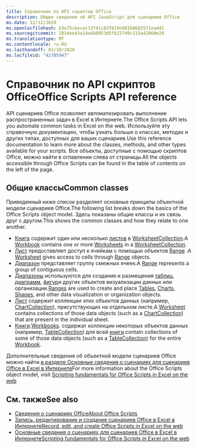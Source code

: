 ```yaml
---
title: Справочник по API скриптов Office
description: Общие сведения об API JavaScript для сценариев Office
ms.date: 12/12/2019
ms.openlocfilehash: b3e75cbecac13f41c83f019c681b0682571ead41
ms.sourcegitcommit: 2834ee43a14a4b0953d5fb22749c115a42960e20
ms.translationtype: MT
ms.contentlocale: ru-RU
ms.lasthandoff: 03/10/2020
ms.locfileid: "42705947"
---
```

# <a name="office-scripts-api-reference"></a><span data-ttu-id="5799c-103">Справочник по API скриптов Office</span><span class="sxs-lookup"><span data-stu-id="5799c-103">Office Scripts API reference</span></span>

<span data-ttu-id="5799c-104">API сценариев Office позволяет автоматизировать выполнение распространенных задач в Excel в Интернете.</span><span class="sxs-lookup"><span data-stu-id="5799c-104">The Office Scripts API lets you automate common tasks in Excel on the web.</span></span> <span data-ttu-id="5799c-105">Используйте эту справочную документацию, чтобы узнать больше о классах, методах и других типах, доступных для ваших сценариев.</span><span class="sxs-lookup"><span data-stu-id="5799c-105">Use this reference documentation to learn more about the classes, methods, and other types available for your scripts.</span></span> <span data-ttu-id="5799c-106">Все объекты, доступные с помощью скриптов Office, можно найти в оглавлении слева от страницы.</span><span class="sxs-lookup"><span data-stu-id="5799c-106">All the objects accessible through Office Scripts can be found in the table of contents on the left of the page.</span></span>

## <a name="common-classes"></a><span data-ttu-id="5799c-107">Общие классы</span><span class="sxs-lookup"><span data-stu-id="5799c-107">Common classes</span></span>

<span data-ttu-id="5799c-108">Приведенный ниже список разделяет основные принципы объектной модели сценариев Office.</span><span class="sxs-lookup"><span data-stu-id="5799c-108">The following list breaks down the basics of the Office Scripts object model.</span></span> <span data-ttu-id="5799c-109">Здесь показаны общие классы и их связь друг с другом.</span><span class="sxs-lookup"><span data-stu-id="5799c-109">This shows the common classes and how they relate to one another.</span></span>

- <span data-ttu-id="5799c-110">[Книга](/javascript/api/office-scripts/excel/excel.workbook) содержит один или несколько [листов](/javascript/api/office-scripts/excel/excel.worksheet) в [WorksheetCollection](/javascript/api/office-scripts/excel/excel.worksheetcollection).</span><span class="sxs-lookup"><span data-stu-id="5799c-110">A [Workbook](/javascript/api/office-scripts/excel/excel.workbook) contains one or more [Worksheets](/javascript/api/office-scripts/excel/excel.worksheet) in a [WorksheetCollection](/javascript/api/office-scripts/excel/excel.worksheetcollection).</span></span>
- <span data-ttu-id="5799c-111">[Лист](/javascript/api/office-scripts/excel/excel.worksheet) предоставляет доступ к ячейкам с помощью объектов [Range](/javascript/api/office-scripts/excel/excel.range) .</span><span class="sxs-lookup"><span data-stu-id="5799c-111">A [Worksheet](/javascript/api/office-scripts/excel/excel.worksheet) gives access to cells through [Range](/javascript/api/office-scripts/excel/excel.range) objects.</span></span>
- <span data-ttu-id="5799c-112">[Диапазон](/javascript/api/office-scripts/excel/excel.range) представляет группу смежных ячеек.</span><span class="sxs-lookup"><span data-stu-id="5799c-112">A [Range](/javascript/api/office-scripts/excel/excel.range) represents a group of contiguous cells.</span></span>
- <span data-ttu-id="5799c-113">[Диапазоны](/javascript/api/office-scripts/excel/excel.range) используются для создания и размещения [таблиц](/javascript/api/office-scripts/excel/excel.table), [диаграмм](/javascript/api/office-scripts/excel/excel.chart), [фигур](/javascript/api/office-scripts/excel/excel.shape)и других объектов визуализации данных или организации.</span><span class="sxs-lookup"><span data-stu-id="5799c-113">[Ranges](/javascript/api/office-scripts/excel/excel.range) are used to create and place [Tables](/javascript/api/office-scripts/excel/excel.table), [Charts](/javascript/api/office-scripts/excel/excel.chart), [Shapes](/javascript/api/office-scripts/excel/excel.shape), and other data visualization or organization objects.</span></span>
- <span data-ttu-id="5799c-114">[Лист](/javascript/api/office-scripts/excel/excel.worksheet) содержит коллекции этих объектов данных (например, [ChartCollection](/javascript/api/office-scripts/excel/excel.chartcollection)), присутствующих на отдельном листе.</span><span class="sxs-lookup"><span data-stu-id="5799c-114">A [Worksheet](/javascript/api/office-scripts/excel/excel.worksheet) contains collections of those data objects (such as a [ChartCollection](/javascript/api/office-scripts/excel/excel.chartcollection)) that are present in the individual sheet.</span></span>
- <span data-ttu-id="5799c-115">[Книги](/javascript/api/office-scripts/excel/excel.workbook).</span><span class="sxs-lookup"><span data-stu-id="5799c-115">[Workbooks](/javascript/api/office-scripts/excel/excel.workbook).</span></span> <span data-ttu-id="5799c-116">содержат коллекции некоторых объектов данных (например, [TableCollection](/javascript/api/office-scripts/excel/excel.tablecollection)) для всей [книги](/javascript/api/office-scripts/excel/excel.workbook).</span><span class="sxs-lookup"><span data-stu-id="5799c-116">contain collections of some of those data objects (such as a [TableCollection](/javascript/api/office-scripts/excel/excel.tablecollection)) for the entire [Workbook](/javascript/api/office-scripts/excel/excel.workbook).</span></span>

<span data-ttu-id="5799c-117">Дополнительные сведения об объектной модели сценариев Office можно найти [в разделе Основные сведения о сценариях для сценариев Office в Excel в Интернете](/office/dev/scripts/develop/scripting-fundamentals)</span><span class="sxs-lookup"><span data-stu-id="5799c-117">For more information about the Office Scripts object model, visit [Scripting fundamentals for Office Scripts in Excel on the web](/office/dev/scripts/develop/scripting-fundamentals)</span></span>

## <a name="see-also"></a><span data-ttu-id="5799c-118">См. также</span><span class="sxs-lookup"><span data-stu-id="5799c-118">See also</span></span>

- [<span data-ttu-id="5799c-119">Сведения о сценариях Office</span><span class="sxs-lookup"><span data-stu-id="5799c-119">About Office Scripts</span></span>](/office/dev/scripts/overview/excel)
- [<span data-ttu-id="5799c-120">Запись, редактирование и создание сценариев Office в Excel в Интернете</span><span class="sxs-lookup"><span data-stu-id="5799c-120">Record, edit, and create Office Scripts in Excel on the web</span></span>](/office/dev/scripts/tutorials/excel-tutorial)
- [<span data-ttu-id="5799c-121">Основные сведения о сценариях для сценариев Office в Excel в Интернете</span><span class="sxs-lookup"><span data-stu-id="5799c-121">Scripting fundamentals for Office Scripts in Excel on the web</span></span>](/office/dev/scripts/develop/scripting-fundamentals)
